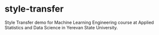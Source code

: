# style-transfer
Style Transfer demo for Machine Learning Engineering course at Applied Statistics and Data Science in Yerevan State University.
